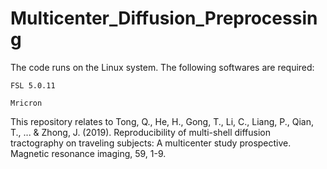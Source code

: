 # Multicenter_Diffusion_Preprocessing

The code runs on the Linux system. The following softwares are required:

	FSL 5.0.11

	Mricron

This repository relates to Tong, Q., He, H., Gong, T., Li, C., Liang, P., Qian, T., ... & Zhong, J. (2019). Reproducibility of multi-shell diffusion tractography on traveling subjects: A multicenter study prospective. Magnetic resonance imaging, 59, 1-9.

